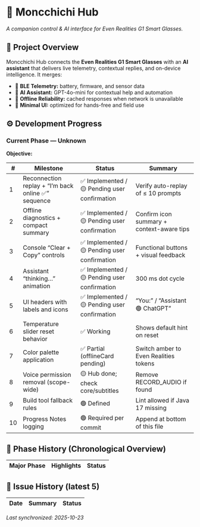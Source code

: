 # 🧠 Moncchichi Hub
*A companion control & AI interface for Even Realities G1 Smart Glasses.*

## 📍 Project Overview
Moncchichi Hub connects the **Even Realities G1 Smart Glasses** with an **AI assistant** that delivers live telemetry, contextual replies, and on-device intelligence.
It merges:
- 🔗 **BLE Telemetry:** battery, firmware, and sensor data
- 💬 **AI Assistant:** GPT-4o-mini for contextual help and automation
- 🧱 **Offline Reliability:** cached responses when network is unavailable
- 🧩 **Minimal UI:** optimized for hands-free and field use

## ⚙️ Development Progress
### Current Phase — Unknown
**Objective:** 

| # | Milestone | Status | Summary |
|---|------------|--------|---------|
| 1 | Reconnection replay + “I’m back online ✅” sequence | ✅ Implemented / 🟡 Pending user confirmation | Verify auto-replay of ≤ 10 prompts |
| 2 | Offline diagnostics + compact summary | ✅ Implemented / 🟡 Pending user confirmation | Confirm icon summary + context-aware tips |
| 3 | Console “Clear + Copy” controls | ✅ Implemented / 🟡 Pending user confirmation | Functional buttons + visual feedback |
| 4 | Assistant “thinking…” animation | ✅ Implemented / 🟡 Pending user confirmation | 300 ms dot cycle |
| 5 | UI headers with labels and icons | ✅ Implemented / 🟡 Pending user confirmation | “You:” / “Assistant 🟢 ChatGPT” |
| 6 | Temperature slider reset behavior | ✅ Working | Shows default hint on reset |
| 7 | Color palette application | ✅ Partial (offlineCard pending) | Switch amber to Even Realities tokens |
| 8 | Voice permission removal (scope-wide) | 🟡 Hub done; check core/subtitles | Remove RECORD_AUDIO if found |
| 9 | Build tool fallback rules | 🟢 Defined | Lint allowed if Java 17 missing |
| 10 | Progress Notes logging | 🟢 Required per commit | Append at bottom of this file |

## 🧩 Phase History (Chronological Overview)
| Major Phase | Highlights | Status |
|--------------|-------------|---------|

## 🧾 Issue History (latest 5)
| Date | Summary | Status |
|------|----------|---------|

_Last synchronized: 2025-10-23_